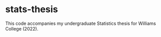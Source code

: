 # stats-thesis

This code accompanies my undergraduate Statistics thesis for Williams College (2022).

